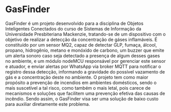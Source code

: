 # GasFinder

GasFinder é um projeto desenvolvido para a disciplina de Objetos Inteligentes Conectados do curso de Sistemas de Informação da Universidade Presbiteriana Mackenzie, tratando-se de um dispositivo com o objetivo de realizar a detecção da concentração de gáses inflamáveis. É constituído por um sensor MQ2, capaz de detectar GLP, fumaça, álcool, propano, hidrogênio, metano e monóxido de carbono, um buzzer que emite um alerta sonoro caso seja detectado a presença de algum desses gases no ambiente, e um módulo nodeMCU responsável por gerenciar este sensor e atuador, e enviar alertas por WhatsApp via broker MQTT para notificar o registro dessa detecção, informando a gravidade do possível vazamento de gás e a concentração deste no ambiente.
O projeto tem como maior propósito a prevenção de incendios em ambientes domésticos, sendo o mais suscetível a tal risco, como também o mais letal, pois carece de mecanismos e soluções que facilitem uma prevenção efetiva das causas de incêndio. Sendo assim, o GasFinder visa ser uma solução de baixo custo para auxiliar diretamente este problema.
